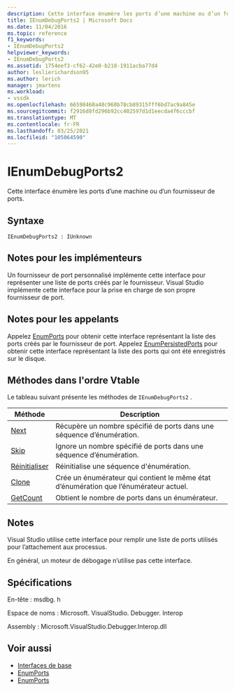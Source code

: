 ```yaml
---
description: Cette interface énumère les ports d’une machine ou d’un fournisseur de ports.
title: IEnumDebugPorts2 | Microsoft Docs
ms.date: 11/04/2016
ms.topic: reference
f1_keywords:
- IEnumDebugPorts2
helpviewer_keywords:
- IEnumDebugPorts2
ms.assetid: 1754eef3-cf62-42e0-b218-1911acba77d4
author: leslierichardson95
ms.author: lerich
manager: jmartens
ms.workload:
- vssdk
ms.openlocfilehash: 66598460a48c960b78cb89315fff6bd7ac9a845e
ms.sourcegitcommit: f2916d8fd296b92cc402597d1d1eecda4f6cccbf
ms.translationtype: MT
ms.contentlocale: fr-FR
ms.lasthandoff: 03/25/2021
ms.locfileid: "105064590"
---
```

# <a name="ienumdebugports2"></a>IEnumDebugPorts2
Cette interface énumère les ports d’une machine ou d’un fournisseur de ports.

## <a name="syntax"></a>Syntaxe

```
IEnumDebugPorts2 : IUnknown
```

## <a name="notes-for-implementers"></a>Notes pour les implémenteurs
 Un fournisseur de port personnalisé implémente cette interface pour représenter une liste de ports créés par le fournisseur. Visual Studio implémente cette interface pour la prise en charge de son propre fournisseur de port.

## <a name="notes-for-callers"></a>Notes pour les appelants
 Appelez [EnumPorts](../../../extensibility/debugger/reference/idebugportsupplier2-enumports.md) pour obtenir cette interface représentant la liste des ports créés par le fournisseur de port. Appelez [EnumPersistedPorts](../../../extensibility/debugger/reference/idebugportsupplier3-enumpersistedports.md) pour obtenir cette interface représentant la liste des ports qui ont été enregistrés sur le disque.

## <a name="methods-in-vtable-order"></a>Méthodes dans l'ordre Vtable
 Le tableau suivant présente les méthodes de `IEnumDebugPorts2` .

|Méthode|Description|
|------------|-----------------|
|[Next](../../../extensibility/debugger/reference/ienumdebugports2-next.md)|Récupère un nombre spécifié de ports dans une séquence d’énumération.|
|[Skip](../../../extensibility/debugger/reference/ienumdebugports2-skip.md)|Ignore un nombre spécifié de ports dans une séquence d’énumération.|
|[Réinitialiser](../../../extensibility/debugger/reference/ienumdebugports2-reset.md)|Réinitialise une séquence d'énumération.|
|[Clone](../../../extensibility/debugger/reference/ienumdebugports2-clone.md)|Crée un énumérateur qui contient le même état d’énumération que l’énumérateur actuel.|
|[GetCount](../../../extensibility/debugger/reference/ienumdebugports2-getcount.md)|Obtient le nombre de ports dans un énumérateur.|

## <a name="remarks"></a>Notes
 Visual Studio utilise cette interface pour remplir une liste de ports utilisés pour l’attachement aux processus.

 En général, un moteur de débogage n’utilise pas cette interface.

## <a name="requirements"></a>Spécifications
 En-tête : msdbg. h

 Espace de noms : Microsoft. VisualStudio. Debugger. Interop

 Assembly : Microsoft.VisualStudio.Debugger.Interop.dll

## <a name="see-also"></a>Voir aussi
- [Interfaces de base](../../../extensibility/debugger/reference/core-interfaces.md)
- [EnumPorts](../../../extensibility/debugger/reference/idebugcoreserver2-enumports.md)
- [EnumPorts](../../../extensibility/debugger/reference/idebugportsupplier2-enumports.md)
